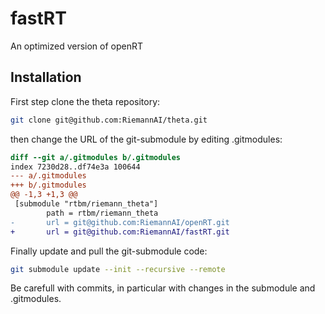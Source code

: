 # fastRT

An optimized version of openRT

## Installation

First step clone the theta repository:

```bash
git clone git@github.com:RiemannAI/theta.git
```

then change the URL of the git-submodule by editing .gitmodules:

```diff
diff --git a/.gitmodules b/.gitmodules
index 7230d28..df74e3a 100644
--- a/.gitmodules
+++ b/.gitmodules
@@ -1,3 +1,3 @@
 [submodule "rtbm/riemann_theta"]
        path = rtbm/riemann_theta
-       url = git@github.com:RiemannAI/openRT.git
+       url = git@github.com:RiemannAI/fastRT.git

```

Finally update and pull the git-submodule code:
```bash
git submodule update --init --recursive --remote
```

Be carefull with commits, in particular with changes in the submodule and .gitmodules.
